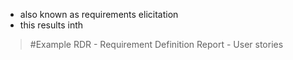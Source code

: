 - also known as requirements elicitation 
- this results inth

>	#Example 
>	RDR - Requirement Definition Report
>		- User stories
